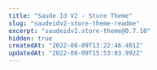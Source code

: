 ```yaml
---
title: "Saude Id V2 - Store Theme"
slug: "saudeidv2-store-theme-readme"
excerpt: "saudeidv2.store-theme@0.7.10"
hidden: true
createdAt: "2022-08-09T13:22:46.401Z"
updatedAt: "2022-08-09T15:53:03.992Z"
---
```

